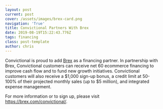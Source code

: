 ```yaml
---
layout: post
current: post
cover: /assets/images/brex-card.png
navigation: 'True'
title: Convictional Partners With Brex
date: 2019-08-19T15:22:43.776Z
tags: financing
class: post-template
author: chris
---
```

Convictional is proud to add [Brex](https://brex.com/convictional/) as a financing partner. In partnership with Brex, Convictional customers can receive net 60 ecommerce financing to improve cash flow and to fund new growth initiatives. Convictional customers will also receive a $1,000 sign-up bonus, a credit limit at 50-100% of their projected monthly sales (up to $5 million), and integrated expense management.

For more information or to sign up, please visit https://brex.com/convictional/.
